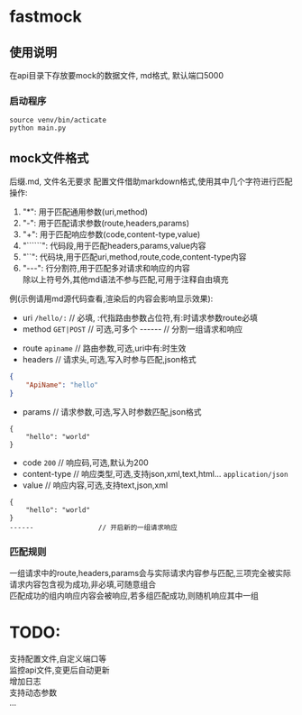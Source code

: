 # fastmock

## 使用说明
在api目录下存放要mock的数据文件, md格式, 默认端口5000
### 启动程序
`source venv/bin/acticate`  
`python main.py`

## mock文件格式
后缀.md, 文件名无要求
配置文件借助markdown格式,使用其中几个字符进行匹配操作:
1. "*": 用于匹配通用参数(uri,method)
2. "-": 用于匹配请求参数(route,headers,params)
3. "+": 用于匹配响应参数(code,content-type,value)
4. "``````": 代码段,用于匹配headers,params,value内容
5. "``": 代码块,用于匹配uri,method,route,code,content-type内容
6. "---": 行分割符,用于匹配多对请求和响应的内容  
除以上符号外,其他md语法不参与匹配,可用于注释自由填充

例(示例请用md源代码查看,渲染后的内容会影响显示效果):
* uri `/hello/:`     // 必填, :代指路由参数占位符,有:时请求参数route必填
* method `GET|POST`  // 可选,可多个
------               // 分割一组请求和响应
- route `apiname`    // 路由参数,可选,uri中有:时生效
- headers            // 请求头,可选,写入时参与匹配,json格式
```json              // 代码块语言不影响内容
{
    "ApiName": "hello"
}
```
- params              // 请求参数,可选,写入时参数匹配,json格式
```
{
    "hello": "world"
}
```
+ code `200`          // 响应码,可选,默认为200
+ content-type        // 响应类型,可选,支持json,xml,text,html...
`application/json`
+ value               // 响应内容,可选,支持text,json,xml
```
{
    "hello": "world"
}
------                // 开启新的一组请求响应
```
### 匹配规则
一组请求中的route,headers,params会与实际请求内容参与匹配,三项完全被实际请求内容包含视为成功,非必填,可随意组合  
匹配成功的组内响应内容会被响应,若多组匹配成功,则随机响应其中一组




# TODO:
支持配置文件,自定义端口等  
监控api文件,变更后自动更新  
增加日志  
支持动态参数  
...